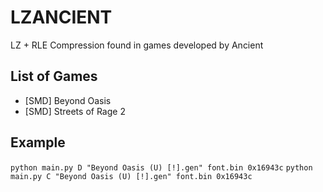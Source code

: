 # LZANCIENT
LZ + RLE Compression found in games developed by Ancient

## List of Games
- [SMD] Beyond Oasis
- [SMD] Streets of Rage 2

## Example
```python main.py D "Beyond Oasis (U) [!].gen" font.bin 0x16943c```
```python main.py C "Beyond Oasis (U) [!].gen" font.bin 0x16943c```

